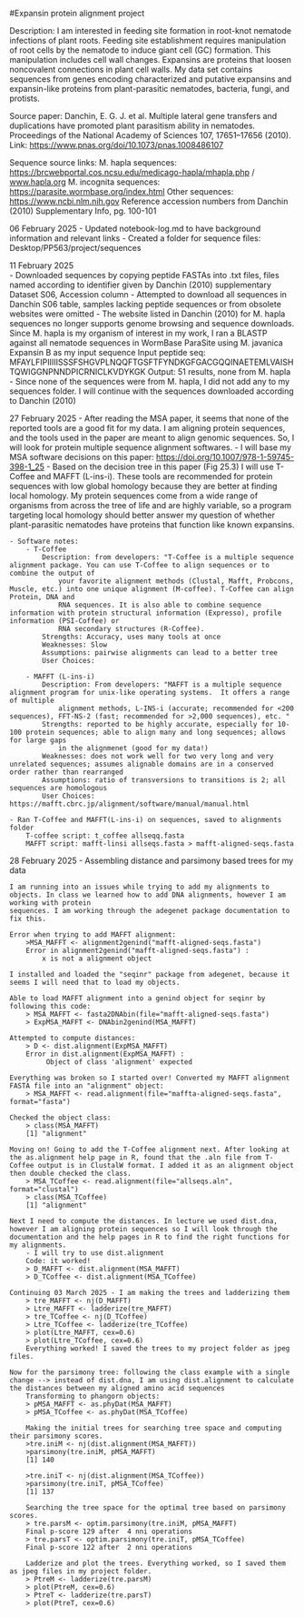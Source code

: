 #Expansin protein alignment project

Description: I am interested in feeding site formation in root-knot nematode infections of plant roots. Feeding site establishment requires manipulation 
of root cells by the nematode to induce giant cell (GC) formation. This manipulation includes cell wall changes. Expansins are proteins that loosen 
noncovalent connections in plant cell walls. My data set contains sequences from genes encoding characterized and putative expansins and expansin-like 
proteins from plant-parasitic nematodes, bacteria, fungi, and protists.

Source paper: Danchin, E. G. J. et al. Multiple lateral gene transfers and duplications have promoted plant parasitism  ability in nematodes. Proceedings 
    of the National Academy of Sciences 107, 17651–17656 (2010).
    Link: https://www.pnas.org/doi/10.1073/pnas.1008486107
    
Sequence source links:
    M. hapla sequences: https://brcwebportal.cos.ncsu.edu/medicago-hapla/mhapla.php / www.hapla.org
    M. incognita sequences: https://parasite.wormbase.org/index.html
    Other sequences: https://www.ncbi.nlm.nih.gov
    Reference accession numbers from Danchin (2010) Supplementary Info, pg. 100-101

06 February 2025
    - Updated notebook-log.md to have background information and relevant links
    - Created a folder for sequence files: Desktop/PP563/project/sequences
    
11 February 2025   
    - Downloaded sequences by copying peptide FASTAs into .txt files, files named according to identifier given by Danchin (2010) supplementary Dataset 
        S06, Accession column
    - Attempted to download all sequences in Danchin S06 table, samples lacking peptide sequences or from obsolete websites were omitted
    - The website listed in Danchin (2010) for M. hapla sequences no longer supports genome browsing and sequence downloads. Since M. hapla is my organism
        of interest in my work, I ran a BLASTP against all nematode sequences in WormBase ParaSite using M. javanica Expansin B as my input sequence
                Input peptide seq: MFAYLFIPIIIIISSSFSHGVPLNQQFTGSFTFYNDKGFGACGQQINAETEMLVAISHTQWIGGNPNNDPICRNICLKVDYKGK
                Output: 51 results, none from M. hapla
        - Since none of the sequences were from M. hapla, I did not add any to my sequences folder. I will continue with the sequences downloaded 
            according to Danchin (2010)

27 February 2025
    - After reading the MSA paper, it seems that none of the reported tools are a good fit for my data. I am aligning protein sequences, and the tools
    used in the paper are meant to align genomic sequences. So, I will look for protein multiple sequence alignment softwares.
        - I will base my MSA software decisions on this paper: https://doi.org/10.1007/978-1-59745-398-1_25
            - Based on the decision tree in this paper (Fig 25.3) I will use T-Coffee and MAFFT (L-ins-i). These tools are recommended for protein
            sequences with low global homology because they are better at finding local homology. My protein sequences come from a wide range of organisms
            from across the tree of life and are highly variable, so a program targeting local homology should better answer my question of whether plant-parasitic 
            nematodes have proteins that function like known expansins.

    - Software notes:
        - T-Coffee
            Description: from developers: "T-Coffee is a multiple sequence alignment package. You can use T-Coffee to align sequences or to combine the output of 
                your favorite alignment methods (Clustal, Mafft, Probcons, Muscle, etc.) into one unique alignment (M-coffee). T-Coffee can align Protein, DNA and 
                RNA sequences. It is also able to combine sequence information with protein structural information (Expresso), profile information (PSI-Coffee) or 
                RNA secondary structures (R-Coffee).
            Strengths: Accuracy, uses many tools at once
            Weaknesses: Slow
            Assumptions: pairwise alignments can lead to a better tree
            User Choices: 

        - MAFFT (L-ins-i)
            Description: From developers: "MAFFT is a multiple sequence alignment program for unix-like operating systems.  It offers a range of multiple 
                alignment methods, L-INS-i (accurate; recommended for <200 sequences), FFT-NS-2 (fast; recommended for >2,000 sequences), etc. "
            Strengths: reported to be highly accurate, especially for 10-100 protein sequences; able to align many and long sequences; allows for large gaps
                in the alignmenet (good for my data!)
            Weaknesses: does not work well for two very long and very unrelated sequences; assumes alignable domains are in a conserved order rather than rearranged
            Assumptions: ratio of transversions to transitions is 2; all sequences are homologous
            User Choices: https://mafft.cbrc.jp/alignment/software/manual/manual.html
    
    - Ran T-Coffee and MAFFT(L-ins-i) on sequences, saved to alignments folder
        T-coffee script: t_coffee allseqq.fasta
        MAFFT script: mafft-linsi allseqs.fasta > mafft-aligned-seqs.fasta

28 February 2025 - Assembling distance and parsimony based trees for my data
    
    I am running into an issues while trying to add my alignments to objects. In class we learned how to add DNA alignments, however I am working with protein
    sequences. I am working through the adegenet package documentation to fix this.

    Error when trying to add MAFFT alignment:
        >MSA_MAFFT <- alignment2genind("mafft-aligned-seqs.fasta")
        Error in alignment2genind("mafft-aligned-seqs.fasta") : 
            x is not a alignment object

    I installed and loaded the "seqinr" package from adegenet, because it seems I will need that to load my objects.

    Able to load MAFFT alignment into a genind object for seqinr by following this code:
        > MSA_MAFFT <- fasta2DNAbin(file="mafft-aligned-seqs.fasta")
        > ExpMSA_MAFFT <- DNAbin2genind(MSA_MAFFT)

    Attempted to compute distances:
        > D <- dist.alignment(ExpMSA_MAFFT)
        Error in dist.alignment(ExpMSA_MAFFT) : 
             Object of class 'alignment' expected
    
    Everything was broken so I started over! Converted my MAFFT alignment FASTA file into an "alignment" object:
        > MSA_MAFFT <- read.alignment(file="maffta-aligned-seqs.fasta", format="fasta")

    Checked the object class:
        > class(MSA_MAFFT)
        [1] "alignment"

    Moving on! Going to add the T-Coffee alignment next. After looking at the as.alignment help page in R, found that the .aln file from T-Coffee output is in ClustalW format. I added it as an alignment object then double checked the class.
        > MSA_TCoffee <- read.alignment(file="allseqs.aln", format="clustal")
        > class(MSA_TCoffee)
        [1] "alignment"

    Next I need to compute the distances. In lecture we used dist.dna, however I am aligning protein sequences so I will look through the documentation and the help pages in R to find the right functions for my alignments.
        - I will try to use dist.alignment
        Code: it worked!
        > D_MAFFT <- dist.alignment(MSA_MAFFT)
        > D_TCoffee <- dist.alignment(MSA_TCoffee)

    Continuing 03 March 2025 - I am making the trees and ladderizing them
        > tre_MAFFT <- nj(D_MAFFT)
        > Ltre_MAFFT <- ladderize(tre_MAFFT)
        > tre_TCoffee <- nj(D_TCoffee)
        > Ltre_TCoffee <- ladderize(tre_TCoffee)
        > plot(Ltre_MAFFT, cex=0.6)
        > plot(Ltre_TCoffee, cex=0.6)
        Everything worked! I saved the trees to my project folder as jpeg files.
            
    Now for the parsimony tree: following the class example with a single change --> instead of dist.dna, I am using dist.alignment to calculate the distances between my aligned amino acid sequences
        Transforming to phangorn objects:
        > pMSA_MAFFT <- as.phyDat(MSA_MAFFT)  
        > pMSA_TCoffee <- as.phyDat(MSA_TCoffee)

        Making the initial trees for searching tree space and computing their parsimony scores.
        >tre.iniM <- nj(dist.alignment(MSA_MAFFT))
        >parsimony(tre.iniM, pMSA_MAFFT)
        [1] 140
        
        >tre.iniT <- nj(dist.alignment(MSA_TCoffee))
        >parsimony(tre.iniT, pMSA_TCoffee)
        [1] 137

        Searching the tree space for the optimal tree based on parsimony scores.
        > tre.parsM <- optim.parsimony(tre.iniM, pMSA_MAFFT)
        Final p-score 129 after  4 nni operations 
        > tre.parsT <- optim.parsimony(tre.iniT, pMSA_TCoffee)
        Final p-score 122 after  2 nni operations 

        Ladderize and plot the trees. Everything worked, so I saved them as jpeg files in my project folder.
        > PtreM <- ladderize(tre.parsM)
        > plot(PtreM, cex=0.6)
        > PtreT <- ladderize(tre.parsT)
        > plot(PtreT, cex=0.6)